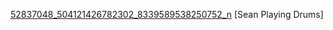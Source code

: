 [52837048_504121426782302_8339589538250752_n](https://user-images.githubusercontent.com/31943107/163478192-419dafee-3870-4937-8b56-1d08253e333f.jpg)
[Sean Playing Drums]

